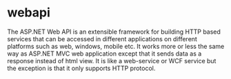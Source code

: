 # webapi
The ASP.NET Web API is an extensible framework for building HTTP based services that can be accessed in different applications on different platforms such as web, windows, mobile etc. It works more or less the same way as ASP.NET MVC web application except that it sends data as a response instead of html view. It is like a web-service or WCF service but the exception is that it only supports HTTP protocol.
